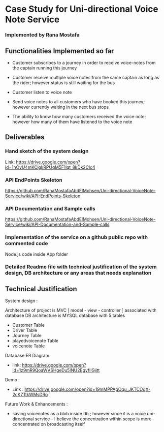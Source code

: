 # Case Study for Uni-directional Voice Note Service
### Implemented by Rana Mostafa 

## Functionalities Implemented so far

- Customer subscribes to a journey in order to receive voice-notes from the captain running this journey

- Customer receive multiple voice notes from the same captain as long as the rider; however status is still waiting for the bus 

- Customer listen to voice note

- Send voice notes to all customers who have booked this journey; however currently waiting in the next bus stops

- The ability to know how many customers received the voice note; however how many of them have listened to the voice note 

## Deliverables

### Hand sketch of the system design
Link: https://drive.google.com/open?id=1hOvU4mKCigkRPUqM5F1lqt_8kDk2CIc4
### API EndPoints Skeleton
https://github.com/RanaMostafaAbdElMohsen/Uni-directional-VoiceNote-Service/wiki/API-EndPoints-Skeleton
### API Documentation and Sample calls
https://github.com/RanaMostafaAbdElMohsen/Uni-directional-VoiceNote-Service/wiki/API-Documentation-and-Sample-calls
### Implementation of the service on a github public repo with commented code
Node.js code inside App folder
### Detailed Readme file with technical justification of the system design, DB architecture or any areas that needs explanation


## Technical Justification 

System design :

Architecture of project is MVC [ model - view - controller ] associated with database
DB architecture is MYSQL database with 5 tables

  - Customer Table
  - Driver Table
  - Journey Table
  - playedvoicenote Table
  - voicenote Table
  
Database ER Diagram:
- link: https://drive.google.com/open?id=1z9mR9QoaWVSHgeDu5INU2EgyfIlGjitt

Demo :

- Link : https://drive.google.com/open?id=19mMPPAgOqu_JKTCOgX-2cK7TtkWMsDRo

Future Work & Enhancements : 
- saving voicenotes as a blob inside db ; however since it is a voice uni-directional service - I believe the concentration within scope is more concentrated on broadcasting itself
